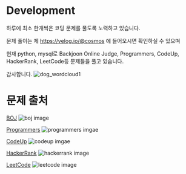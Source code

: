 # Development

하루에 최소 한개씩은 코딩 문제를 풀도록 노력하고 있습니다.

문제 풀이는 제 https://velog.io/@cosmos 에 들어오시면 확인하실 수 있으며

현재 python, mysql로 Backjoon Online Judge, Programmers, CodeUp, HackerRank, LeetCode등 문제들을 풀고 있습니다.

감사합니다.
![dog_wordcloud1](https://user-images.githubusercontent.com/82144756/116040687-4c03d180-a6a7-11eb-8858-ad6a19b1f3f3.png)

# 문제 출처
[BOJ](https://www.acmicpc.net/)
![boj image](http://onlinejudgeimages.s3-ap-northeast-1.amazonaws.com/images/boj-og-1200.png)

[Programmers](https://programmers.co.kr/?utm_source=google&utm_medium=cpc&utm_campaign=coding_test&gclid=CjwKCAjwgOGCBhAlEiwA7FUXkvkrOOeAFgWO-D90Y60pyhVUmbCLZuJ-CSnBmUt1TnetIz2UXFWqCxoCWy8QAvD_BwE)
![programmers imgae](https://programmers.co.kr/assets/img-meta-programmers-e00862a7c9acd8ef5164f8c85b3ab0127d083ab59b3a98d7219690bd3570bf35.png)

[CodeUp](https://codeup.kr/)
![codeup imgae](https://media.vlpt.us/images/cosmos/post/17c277fb-3027-4c5f-a331-6d36540463a2/CodeUp.png)

[HackerRank](https://www.hackerrank.com/dashboard)
![hackerrank image](https://blog.kakaocdn.net/dn/uBM9h/btqVAIxUe3a/rmsYGzGL1WiZd6NTTo4UP1/img.png)

[LeetCode](https://leetcode.com/problems/serialize-and-deserialize-binary-tree/)
![leetcode image](https://media.vlpt.us/images/kjo1130/post/3dfcf804-3a1e-42c1-b518-dcbc7c53f47c/leetcode.jpeg)